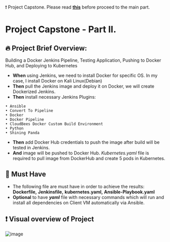 ❗ Project Capstone. Please read [**this**](https://docs.google.com/document/d/1J5rvYyM-EjEq1GFcrTuVrwn6q1INIp6U6J1MS3OhOJM/edit) before proceed to the main part.

# Project Capstone - Part II. 

## 🔥 Project Brief Overview:
Building a Docker Jenkins Pipeline, Testing Application, Pushing to Docker Hub, and Deploying to Kubernetes 
- **When** using Jenkins, we need to install Docker for specific OS. In my case, I install Docker on Kali Linux(Debian)
- **Then** pull the Jenkins image and deploy it on Docker, we will create Dockerized Jenkins.
- **Then** install necessary Jenkins Plugins:
```
• Ansible
• Convert To Pipeline
• Docker
• Docker Pipeline
• CloudBees Docker Custom Build Environment
• Python
• Shining Panda
```
- **Then** add Docker Hub credentials to push the image after build will be tested in Jenkins.
- **And** image will be pushed to Docker Hub. _Kubernetes.yaml_ file is required to pull image from DockerHub and create 5 pods in Kubernetes.

## 📌 Must Have
- The following file are must have in order to achieve the results: **Dockerfile,** **Jenkinsfile,** **kubernetes.yaml,** **Ansible-Playbook.yaml**
- **Optional** to have _**yaml**_ file with necessary commands which will run and install all dependencies on Client VM automatically via Ansible.

## ❗ Visual overview of Project
![image](https://raw.github.com/ssrful/2020_03_DO_Boston_casestudy_part_1/main/templates/CAPSTONE_PROJECT.jpg)